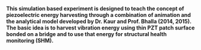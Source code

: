 #### This simulation based experiment is designed to teach the concept of piezoelectric energy harvesting through a combination of animation and the analytical model developed by Dr. Kaur and Prof. Bhalla (2014, 2015). The basic idea is to harvest vibration energy using thin PZT patch surface bonded on a bridge and to use that energy for structural health monitoring (SHM).
